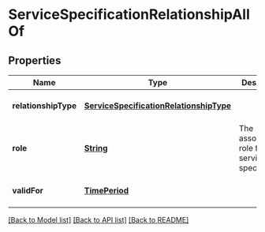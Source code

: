 # ServiceSpecificationRelationshipAllOf
## Properties

Name | Type | Description | Notes
------------ | ------------- | ------------- | -------------
**relationshipType** | [**ServiceSpecificationRelationshipType**](ServiceSpecificationRelationshipType.md) |  | [optional] [default to null]
**role** | [**String**](string.md) | The association role for this service specification. | [optional] [default to null]
**validFor** | [**TimePeriod**](TimePeriod.md) |  | [optional] [default to null]

[[Back to Model list]](../README.md#documentation-for-models) [[Back to API list]](../README.md#documentation-for-api-endpoints) [[Back to README]](../README.md)

